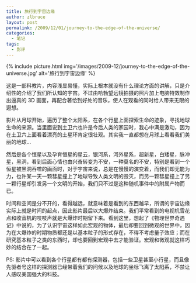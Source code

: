 ```yaml
---
title: 旅行到宇宙边缘
author: zlbruce
layout: post
permalink: /2009/12/01/journey-to-the-edge-of-the-universe/
categories:
  - 笔记
tags:
  - 影评
---
```

{% include picture.html img='/images/2009-12/journey-to-the-edge-of-the-universe.jpg' alt='旅行到宇宙边缘' %}

这是一部科教片，内容浅显易懂，实际上根本就没有什么理论方面的讲解，只是介绍性的介绍了我们所认知的宇宙。不过由哈勃望远镜拍摄的照片加上电脑特效制作出逼真的 3D 画面，再配合著恰到好处的音乐，使人在观看的同时给人带来无限的遐想。

影片从月球开始，遍历了整个太阳系，在各个行星上面探索生命的迹象，寻找地球生命的来源。当里面说到土卫六也许是今后人类的家园时，我心中满是激动，因为在土卫六上面看着漂亮的土星环肯定很壮观。其实我一直都想在月球上看看我们美丽的地球…

然后是各个恒星以及孕育恒星的星云，银河系，河外星系，超新星，白矮星，脉冲星，黑洞，看到后面心情也由兴奋转变为不安，一种莫名的不安，特别是看到一个恒星被黑洞吞噬的画面时，对于宇宙来说，总是在慢慢的演变着，而我们却无能为力，也许某一天一颗彗星撞上了地球导致人类文明的毁灭，而另一颗彗星撞上了另一颗行星却引发另一个文明的开始，我们只不过是这种随机事件中的附属产物而已。

时间和空间是分不开的，看得越远，就意味着是看到的东西越早，所谓的宇宙边缘实际上就是时间的起点，因此影片最后以大爆炸结束。我们平常看到的电视机雪花点和收音机的吱吱声就是大爆炸时期留下来。看到这里，想起了《物理世界奇遇记》中说的，为了认识宇宙这样如此宏观的物体，最后却要回到微观的世界中，因为在大爆炸的时期物质都还是以基本粒子的形式存在，不得不考虑量子效应；而在研究基本粒子之类的东西时，却也要回到宏观中去才能验证。宏观和微观就这样巧妙的结合在了一起。

PS: 影片中可以看到各个行星都有都有探测器，包括一些卫星甚至小行星，而且像先驱者号这样的探测器已经带着我们的问候以及地球的坐标飞离了太阳系，不禁让人感叹美国强大的科技。
